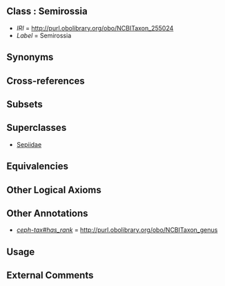 
## Class : Semirossia

 * *IRI* = http://purl.obolibrary.org/obo/NCBITaxon_255024
 * *Label* = Semirossia

## Synonyms


## Cross-references


## Subsets


## Superclasses

 * [Sepiidae](../../NCBITaxon/08/NCBITaxon_6608.md)

## Equivalencies


## Other Logical Axioms


## Other Annotations

 * *[ceph-tax#has_rank](../../ceph-tax#has/nk/ceph-tax#has_rank.md)* = http://purl.obolibrary.org/obo/NCBITaxon_genus

## Usage


## External Comments

